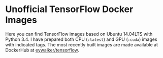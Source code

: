 # Unofficial TensorFlow Docker Images

Here you can find TensorFlow images based on Ubuntu 14.04LTS with Python 3.4. I have prepared both CPU (`:latest`) and GPU (`:cuda`) images with indicated tags. The most recently built images are made available at DockerHub at [eywalker/tensorflow](https://hub.docker.com/r/eywalker/tensorflow/).

